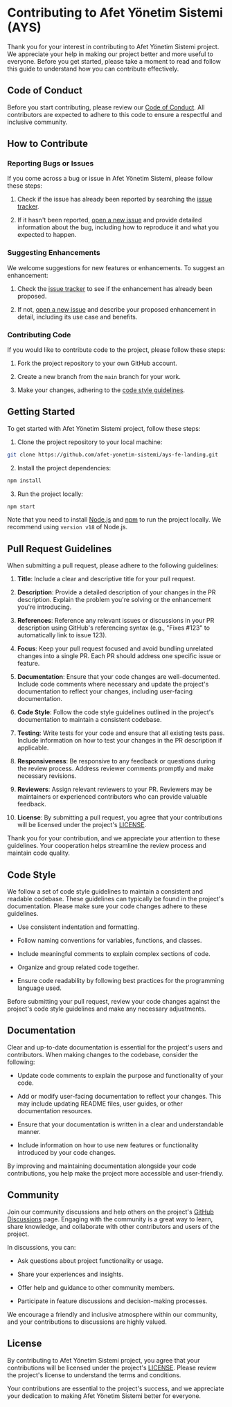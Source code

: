 # Contributing to Afet Yönetim Sistemi (AYS)

Thank you for your interest in contributing to Afet Yönetim Sistemi project. We appreciate your help in making our project better and more useful to everyone. Before you get started, please take a moment to read and follow this guide to understand how you can contribute effectively.

## Code of Conduct

Before you start contributing, please review our [Code of Conduct](CODE_OF_CONDUCT.md). All contributors are expected to adhere to this code to ensure a respectful and inclusive community.

## How to Contribute

### Reporting Bugs or Issues

If you come across a bug or issue in Afet Yönetim Sistemi, please follow these steps:

1. Check if the issue has already been reported by searching the [issue tracker](https://github.com/afet-yonetim-sistemi/ays-fe-landing/issues).

2. If it hasn't been reported, [open a new issue](https://github.com/afet-yonetim-sistemi/ays-fe-landing/issues/new) and provide detailed information about the bug, including how to reproduce it and what you expected to happen.

### Suggesting Enhancements

We welcome suggestions for new features or enhancements. To suggest an enhancement:

1. Check the [issue tracker](https://github.com/afet-yonetim-sistemi/ays-fe-landing/issues) to see if the enhancement has already been proposed.

2. If not, [open a new issue](https://github.com/afet-yonetim-sistemi/ays-fe-landing/issues/new) and describe your proposed enhancement in detail, including its use case and benefits.

### Contributing Code

If you would like to contribute code to the project, please follow these steps:

1. Fork the project repository to your own GitHub account.

2. Create a new branch from the `main` branch for your work.

3. Make your changes, adhering to the [code style guidelines](#code-style).

## Getting Started

To get started with Afet Yönetim Sistemi project, follow these steps:

1. Clone the project repository to your local machine:

```bash
git clone https://github.com/afet-yonetim-sistemi/ays-fe-landing.git
```

2. Install the project dependencies:

```bash
npm install
```

3. Run the project locally:

```bash
npm start
```

Note that you need to install [Node.js](https://nodejs.org/en/) and [npm](https://www.npmjs.com/) to run the project locally. We recommend using `version v18` of Node.js.

## Pull Request Guidelines

When submitting a pull request, please adhere to the following guidelines:

1. **Title**: Include a clear and descriptive title for your pull request.

2. **Description**: Provide a detailed description of your changes in the PR description. Explain the problem you're solving or the enhancement you're introducing.

3. **References**: Reference any relevant issues or discussions in your PR description using GitHub's referencing syntax (e.g., "Fixes #123" to automatically link to issue 123).

4. **Focus**: Keep your pull request focused and avoid bundling unrelated changes into a single PR. Each PR should address one specific issue or feature.

5. **Documentation**: Ensure that your code changes are well-documented. Include code comments where necessary and update the project's documentation to reflect your changes, including user-facing documentation.

6. **Code Style**: Follow the code style guidelines outlined in the project's documentation to maintain a consistent codebase.

7. **Testing**: Write tests for your code and ensure that all existing tests pass. Include information on how to test your changes in the PR description if applicable.

8. **Responsiveness**: Be responsive to any feedback or questions during the review process. Address reviewer comments promptly and make necessary revisions.

9. **Reviewers**: Assign relevant reviewers to your PR. Reviewers may be maintainers or experienced contributors who can provide valuable feedback.

10. **License**: By submitting a pull request, you agree that your contributions will be licensed under the project's [LICENSE](LICENSE).

Thank you for your contribution, and we appreciate your attention to these guidelines. Your cooperation helps streamline the review process and maintain code quality.

## Code Style

We follow a set of code style guidelines to maintain a consistent and readable codebase. These guidelines can typically be found in the project's documentation. Please make sure your code changes adhere to these guidelines.

- Use consistent indentation and formatting.

- Follow naming conventions for variables, functions, and classes.

- Include meaningful comments to explain complex sections of code.

- Organize and group related code together.

- Ensure code readability by following best practices for the programming language used.

Before submitting your pull request, review your code changes against the project's code style guidelines and make any necessary adjustments.

## Documentation

Clear and up-to-date documentation is essential for the project's users and contributors. When making changes to the codebase, consider the following:

- Update code comments to explain the purpose and functionality of your code.

- Add or modify user-facing documentation to reflect your changes. This may include updating README files, user guides, or other documentation resources.

- Ensure that your documentation is written in a clear and understandable manner.

- Include information on how to use new features or functionality introduced by your code changes.

By improving and maintaining documentation alongside your code contributions, you help make the project more accessible and user-friendly.

## Community

Join our community discussions and help others on the project's [GitHub Discussions](https://github.com/orgs/afet-yonetim-sistemi/discussions) page. Engaging with the community is a great way to learn, share knowledge, and collaborate with other contributors and users of the project.

In discussions, you can:

- Ask questions about project functionality or usage.

- Share your experiences and insights.

- Offer help and guidance to other community members.

- Participate in feature discussions and decision-making processes.

We encourage a friendly and inclusive atmosphere within our community, and your contributions to discussions are highly valued.

## License

By contributing to Afet Yönetim Sistemi project, you agree that your contributions will be licensed under the project's [LICENSE](LICENSE.md). Please review the project's license to understand the terms and conditions.

Your contributions are essential to the project's success, and we appreciate your dedication to making Afet Yönetim Sistemi better for everyone.

